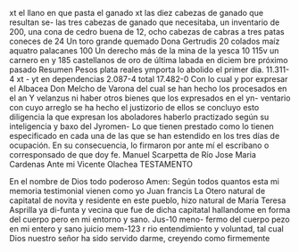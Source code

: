 xt el llano en que pasta el ganado
xt las diez cabezas de ganado que resultan se-
las tres cabezas de ganado que necesitaba, un inventario de 200, una cona de cedro buena de 12, ocho cabezas de cabras a tres patas coneces de 24
Un toro grande quemado Dona Gertrudis 20
colados maíz aquatro palacanes 100
Un derecho más de la mina de la yesca 10
115v un carnero en
y 185 castellanos de oro de última labada en diciem
bre próximo pasado
Resumen
Pesos plata reales
ymporta lo abolido el primer dia. 11.311-4
xt -
yt en dependencias
2.087-4 total 17.482-0
Con lo cual y por expresar el Albacea Don Melcho de Varona
del cual se han hecho los procesados en el an
Y velanzus ni haber otros bienes que los expresados en el yn- ventario con cuyo arreglo se ha hecho el justizorio de ellos se concluyo esto diligencia la que expresan los aboladores haberlo practizado según su inteligencia y baxo del Jyromen-
Lo que tienen prestado como lo tienen especificado en cada una de las que se han estendido en los tres días de ocupación. En su consecuencia, lo firmaron por ante mí el escribano o corresponsado de que doy fe.
Manuel Scarpetta de Río
Jose Maria Cardenas
Ante mi
Vicente Olachea
TESTAMENTO

En el nombre de Dios todo poderoso Amen: Según todos quantos esta mi memoria testimonial vienen como yo Juan francis
La Otero natural de capitatal de novita y residente en este pueblo, hizo natural de Maria Teresa Asprilla ya di-funta y vecina que fue de dicha capitatal hallandome en forma del cuerpo pero en mi entorno y sano. Jus-10 meno-
fermo del cuerpo pezo en mi entero y sano juicio mem-123 r rio entendimiento y voluntad, tal cual Dios nuestro señor ha sido servido darme, creyendo como firmemente